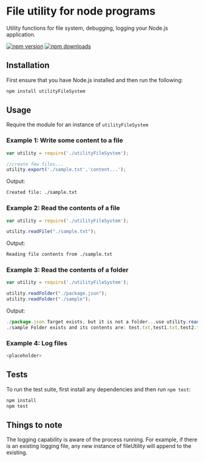 # File utility for node programs

Utility functions for file system, debugging, logging your Node.js application.

[![npm version][npm-image]][npm-url]
[![npm downloads][downloads-image]][npm-url]

## Installation

First ensure that you have Node.js installed and then run the following:

```bash
npm install utilityFileSystem
```

## Usage

Require the module for an instance of `utilityFileSystem`

### Example 1: Write some content to a file

```js
var utility = require('./utilityFileSystem');

//create few files...
utility.export('./sample.txt','content...');
```

Output:

```bash
Created file: ./sample.txt
```

### Example 2: Read the contents of a file

```js
var utility = require('./utilityFileSystem');

utility.readFile("./sample.txt");
```

Output:

```bash
Reading file contents from ./sample.txt
```

### Example 3: Read the contents of a folder

```js
var utility = require('./utilityFileSystem');

utility.readFolder("./package.json");
utility.readFolder("./sample");
```

Output:

```js
./package.json Target exists, but it is not a folder...use utility.readFile() instead.
./sample Folder exists and its contents are: test.txt,test1.txt,test2.txt,test3.txt,test4.txt
```

### Example 4: Log files

```js
<placeholder>
```

## Tests

To run the test suite, first install any dependencies and then run `npm test`:

```bash
npm install
npm test
```

## Things to note

The logging capability is aware of the process running. For example, if there is an existing logging file, any new instance of fileUtility will append to the existing.

[npm-url]: https://www.npmjs.com/package/utilityFileSystem
[npm-image]: https://img.shields.io/npm/v/utilityFileSystem.svg
[downloads-image]: https://img.shields.io/npm/dt/utilityFileSystem.svg
